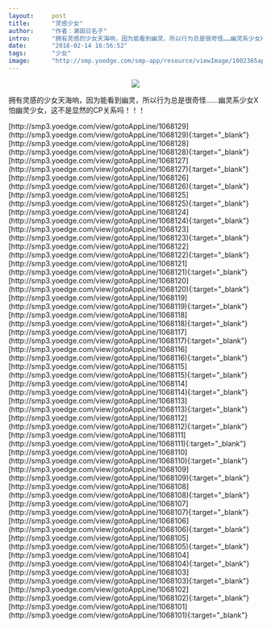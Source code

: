 ```yaml
---
layout:     post
title:      "灵感少女"
author:     "作者：濑田日名子"
intro:      "拥有灵感的少女天海响，因为能看到幽灵，所以行为总是很奇怪……幽灵系少女X怕幽灵少女，这不是显然的CP关系吗！！！"
date:       "2018-02-14 16:56:52"
tags:       "少女"
image:      "http://smp.yoedge.com/smp-app/resource/viewImage/1002365appline.png"
---
```

<div style="text-align: center">
<p><img src="http://smp.yoedge.com/smp-app/resource/viewImage/1002365appline.png"/></p>
</div>
<p class="post-meta">
<span>拥有灵感的少女天海响，因为能看到幽灵，所以行为总是很奇怪……幽灵系少女X怕幽灵少女，这不是显然的CP关系吗！！！</span>
</p>
[http://smp3.yoedge.com/view/gotoAppLine/1068129](http://smp3.yoedge.com/view/gotoAppLine/1068129){:target="_blank"}
[http://smp3.yoedge.com/view/gotoAppLine/1068128](http://smp3.yoedge.com/view/gotoAppLine/1068128){:target="_blank"}
[http://smp3.yoedge.com/view/gotoAppLine/1068127](http://smp3.yoedge.com/view/gotoAppLine/1068127){:target="_blank"}
[http://smp3.yoedge.com/view/gotoAppLine/1068126](http://smp3.yoedge.com/view/gotoAppLine/1068126){:target="_blank"}
[http://smp3.yoedge.com/view/gotoAppLine/1068125](http://smp3.yoedge.com/view/gotoAppLine/1068125){:target="_blank"}
[http://smp3.yoedge.com/view/gotoAppLine/1068124](http://smp3.yoedge.com/view/gotoAppLine/1068124){:target="_blank"}
[http://smp3.yoedge.com/view/gotoAppLine/1068123](http://smp3.yoedge.com/view/gotoAppLine/1068123){:target="_blank"}
[http://smp3.yoedge.com/view/gotoAppLine/1068122](http://smp3.yoedge.com/view/gotoAppLine/1068122){:target="_blank"}
[http://smp3.yoedge.com/view/gotoAppLine/1068121](http://smp3.yoedge.com/view/gotoAppLine/1068121){:target="_blank"}
[http://smp3.yoedge.com/view/gotoAppLine/1068120](http://smp3.yoedge.com/view/gotoAppLine/1068120){:target="_blank"}
[http://smp3.yoedge.com/view/gotoAppLine/1068119](http://smp3.yoedge.com/view/gotoAppLine/1068119){:target="_blank"}
[http://smp3.yoedge.com/view/gotoAppLine/1068118](http://smp3.yoedge.com/view/gotoAppLine/1068118){:target="_blank"}
[http://smp3.yoedge.com/view/gotoAppLine/1068117](http://smp3.yoedge.com/view/gotoAppLine/1068117){:target="_blank"}
[http://smp3.yoedge.com/view/gotoAppLine/1068116](http://smp3.yoedge.com/view/gotoAppLine/1068116){:target="_blank"}
[http://smp3.yoedge.com/view/gotoAppLine/1068115](http://smp3.yoedge.com/view/gotoAppLine/1068115){:target="_blank"}
[http://smp3.yoedge.com/view/gotoAppLine/1068114](http://smp3.yoedge.com/view/gotoAppLine/1068114){:target="_blank"}
[http://smp3.yoedge.com/view/gotoAppLine/1068113](http://smp3.yoedge.com/view/gotoAppLine/1068113){:target="_blank"}
[http://smp3.yoedge.com/view/gotoAppLine/1068112](http://smp3.yoedge.com/view/gotoAppLine/1068112){:target="_blank"}
[http://smp3.yoedge.com/view/gotoAppLine/1068111](http://smp3.yoedge.com/view/gotoAppLine/1068111){:target="_blank"}
[http://smp3.yoedge.com/view/gotoAppLine/1068110](http://smp3.yoedge.com/view/gotoAppLine/1068110){:target="_blank"}
[http://smp3.yoedge.com/view/gotoAppLine/1068109](http://smp3.yoedge.com/view/gotoAppLine/1068109){:target="_blank"}
[http://smp3.yoedge.com/view/gotoAppLine/1068108](http://smp3.yoedge.com/view/gotoAppLine/1068108){:target="_blank"}
[http://smp3.yoedge.com/view/gotoAppLine/1068107](http://smp3.yoedge.com/view/gotoAppLine/1068107){:target="_blank"}
[http://smp3.yoedge.com/view/gotoAppLine/1068106](http://smp3.yoedge.com/view/gotoAppLine/1068106){:target="_blank"}
[http://smp3.yoedge.com/view/gotoAppLine/1068105](http://smp3.yoedge.com/view/gotoAppLine/1068105){:target="_blank"}
[http://smp3.yoedge.com/view/gotoAppLine/1068104](http://smp3.yoedge.com/view/gotoAppLine/1068104){:target="_blank"}
[http://smp3.yoedge.com/view/gotoAppLine/1068103](http://smp3.yoedge.com/view/gotoAppLine/1068103){:target="_blank"}
[http://smp3.yoedge.com/view/gotoAppLine/1068102](http://smp3.yoedge.com/view/gotoAppLine/1068102){:target="_blank"}
[http://smp3.yoedge.com/view/gotoAppLine/1068101](http://smp3.yoedge.com/view/gotoAppLine/1068101){:target="_blank"}


